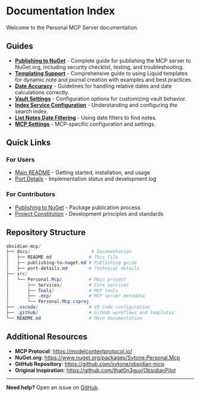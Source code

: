 # Documentation Index

Welcome to the Personal MCP Server documentation.

## Guides

- **[Publishing to NuGet](./publishing-to-nuget.md)** - Complete guide for publishing the MCP server to NuGet.org, including security checklist, testing, and troubleshooting.
- **[Templating Support](./templating.md)** - Comprehensive guide to using Liquid templates for dynamic note and journal creation with examples and best practices.
- **[Date Accuracy](./date-accuracy.md)** - Guidelines for handling relative dates and date calculations correctly.
- **[Vault Settings](./vault-settings.md)** - Configuration options for customizing vault behavior.
- **[Index Service Configuration](./index-service-configuration.md)** - Understanding and configuring the search index.
- **[List Notes Date Filtering](./list-notes-date-filtering.md)** - Using date filters to find notes.
- **[MCP Settings](./mcp-settings.md)** - MCP-specific configuration and settings.

## Quick Links

### For Users

- [Main README](../README.md) - Getting started, installation, and usage
- [Port Details](./port-details.md) - Implementation status and development log

### For Contributors

- [Publishing to NuGet](./publishing-to-nuget.md) - Package publication process
- [Project Constitution](../.specify/memory/constitution.md) - Development principles and standards

## Repository Structure

```powershell
obsidian-mcp/
├── docs/                       # Documentation
│   ├── README.md              # This file
│   ├── publishing-to-nuget.md # Publishing guide
│   ├── port-details.md        # Technical details
├── src/
│   └── Personal.Mcp/          # Main project
│       ├── Services/          # Core services
│       ├── Tools/             # MCP tools
│       ├── .mcp/              # MCP server metadata
│       └── Personal.Mcp.csproj
├── .vscode/                   # VS Code configuration
├── .github/                   # GitHub workflows and templates
└── README.md                  # Main documentation
```

## Additional Resources

- **MCP Protocol**: <https://modelcontextprotocol.io/>
- **NuGet.org**: <https://www.nuget.org/packages/Sytone.Personal.Mcp>
- **GitHub Repository**: <https://github.com/sytone/obsidian-mcp>
- **Original Inspiration**: <https://github.com/that0n3guy/ObsidianPilot>

---

**Need help?** Open an issue on [GitHub](https://github.com/sytone/obsidian-mcp/issues).
